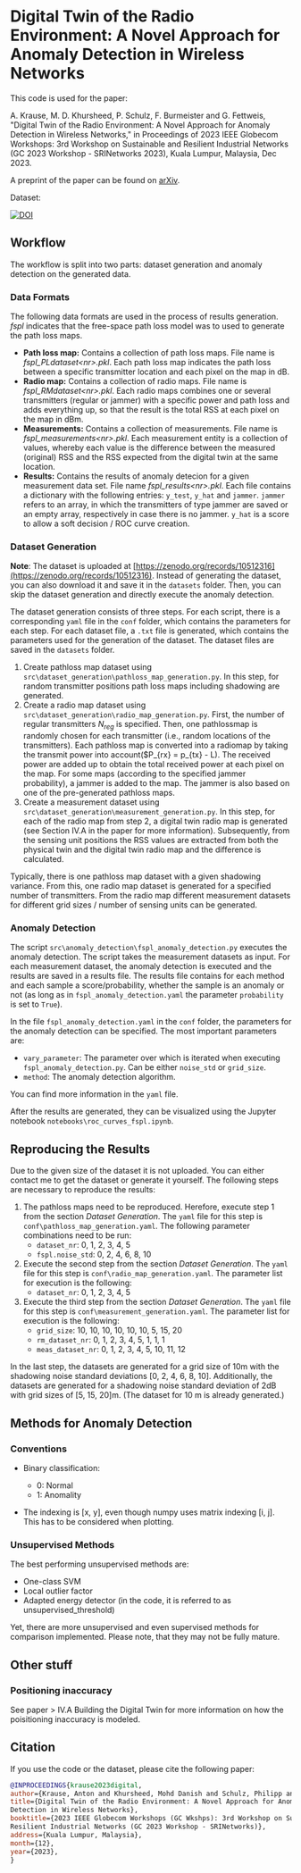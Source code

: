 # Digital Twin of the Radio Environment: A Novel Approach for Anomaly Detection in Wireless Networks

This code is used for the paper:

A. Krause, M. D. Khursheed, P. Schulz, F. Burmeister and G. Fettweis, "Digital Twin of the Radio Environment: A Novel Approach for Anomaly Detection in Wireless Networks," in Proceedings of 2023 IEEE Globecom Workshops: 3rd Workshop on Sustainable and Resilient Industrial Networks (GC 2023 Workshop - SRINetworks 2023), Kuala Lumpur, Malaysia, Dec 2023.

A preprint of the paper can be found on [arXiv](https://arxiv.org/abs/2308.06980).

Dataset:

[![DOI](https://zenodo.org/badge/DOI/10.5281/zenodo.10512316.svg)](https://doi.org/10.5281/zenodo.10512316)

## Workflow

The workflow is split into two parts: dataset generation and anomaly detection on the generated data.


### Data Formats

The following data formats are used in the process of results generation. *fspl* indicates that the free-space path loss model was to used to generate the path loss maps.

* **Path loss map:** Contains a collection of path loss maps. File name is *fspl_PLdataset\<nr\>.pkl*. Each path loss map indicates the path loss between a specific transmitter location and each pixel on the map in dB.
* **Radio map:** Contains a collection of radio maps. File name is *fspl_RMdataset\<nr\>.pkl*. Each radio maps combines one or several transmitters (regular or jammer) with a specific power and path loss and adds everything up, so that the result is the total RSS at each pixel on the map in dBm.
* **Measurements:** Contains a collection of measurements. File name is *fspl_measurements\<nr\>.pkl*. Each measurement entity is a collection of values, whereby each value is the difference between the measured (original) RSS and the RSS expected from the digital twin at the same location.
* **Results:** Contains the results of anomaly detecion for a given measurement data set. File name *fspl_results\<nr\>.pkl*. Each file contains a dictionary with the following entries: ```y_test```, ```y_hat``` and ```jammer```. ```jammer``` refers to an array, in which the transmitters of type jammer are saved or an empty array, respectively in case there is no jammer. ```y_hat``` is a score to allow a soft decision / ROC curve creation.


### Dataset Generation

**Note**: The dataset is uploaded at [https://zenodo.org/records/10512316](https://zenodo.org/records/10512316). Instead of generating the dataset, you can also download it and save it in the `datasets` folder. Then, you can skip the dataset generation and directly execute the anomaly detection.

The dataset generation consists of three steps. For each script, there is a corresponding `yaml` file in the `conf` folder, which contains the parameters for each step. For each dataset file, a `.txt` file is generated, which contains the parameters used for the generation of the dataset. The dataset files are saved in the `datasets` folder.

1. Create pathloss map dataset using `src\dataset_generation\pathloss_map_generation.py`. In this step, for random transmitter positions path loss maps including shadowing are generated.
2. Create a radio map dataset using `src\dataset_generation\radio_map_generation.py`. First, the number of regular transmitters $N_{reg}$ is specified. Then, one pathlossmap is randomly chosen for each transmitter (i.e., random locations of the transmitters). Each pathloss map is converted into a radiomap by taking the transmit power into account($P_{rx} = p_{tx} - L). The received power are added up to obtain the total received power at each pixel on the map. For some maps (according to the specified jammer probability), a jammer is added to the map. The jammer is also based on one of the pre-generated pathloss maps.
3. Create a measurement dataset using `src\dataset_generation\measurement_generation.py`. In this step, for each of the radio map from step 2, a digital twin radio map is generated (see Section IV.A in the paper for more information). Subsequently, from the sensing unit positions the RSS values are extracted from both the physical twin and the digital twin radio map and the difference is calculated.

Typically, there is one pathloss map dataset with a given shadowing variance. From this, one radio map dataset is generated for a specified number of transmitters. From the radio map different measurement datasets for different grid sizes / number of sensing units can be generated.

### Anomaly Detection

The script `src\anomaly_detection\fspl_anomaly_detection.py` executes the anomaly detection. The script takes the measurement datasets as input. For each measurement dataset, the anomaly detection is executed and the results are saved in a results file. The results file contains for each method and each sample a score/probability, whether the sample is an anomaly or not (as long as in `fspl_anomaly_detection.yaml` the parameter `probability` is set to `True`).

In the file `fspl_anomaly_detection.yaml` in the `conf` folder, the parameters for the anomaly detection can be specified. The most important parameters are:
* `vary_parameter`: The parameter over which is iterated when executing `fspl_anomaly_detection.py`. Can be either `noise_std` or `grid_size`.
* `method`: The anomaly detection algorithm.

You can find more information in the `yaml` file.

After the results are generated, they can be visualized using the Jupyter notebook `notebooks\roc_curves_fspl.ipynb`.


## Reproducing the Results

Due to the given size of the dataset it is not uploaded. You can either contact me to get the dataset or generate it yourself. The following steps are necessary to reproduce the results:
1. The pathloss maps need to be reproduced. Herefore, execute step 1 from the section *Dataset Generation*. The `yaml` file for this step is `conf\pathloss_map_generation.yaml`. The following parameter combinations need to be run:
    * `dataset_nr`: 0, 1, 2, 3, 4, 5
    * `fspl.noise_std`: 0, 2, 4, 6, 8, 10
2. Execute the second step from the section *Dataset Generation*. The `yaml` file for this step is `conf\radio_map_generation.yaml`. The parameter list for execution is the following:
    * `dataset_nr`: 0, 1, 2, 3, 4, 5
3. Execute the third step from the section *Dataset Generation*. The `yaml` file for this step is `conf\measurement_generation.yaml`. The parameter list for execution is the following:
    * `grid_size`: 10, 10, 10, 10, 10, 10, 5, 15, 20
    * `rm_dataset_nr`: 0, 1, 2, 3, 4, 5, 1, 1, 1
    * `meas_dataset_nr`: 0, 1, 2, 3, 4, 5, 10, 11, 12

In the last step, the datasets are generated for a grid size of 10m with the shadowing noise standard deviations [0, 2, 4, 6, 8, 10]. Additionally, the datasets are generated for a shadowing noise standard deviation of 2dB with grid sizes of [5, 15, 20]m. (The dataset for 10 m is already generated.) 

## Methods for Anomaly Detection

### Conventions

* Binary classification:
  * 0: Normal
  * 1: Anomality

* The indexing is [x, y], even though numpy uses matrix indexing [i, j]. This has to be considered when plotting.

### Unsupervised Methods

The best performing unsupervised methods are:

* One-class SVM
* Local outlier factor
* Adapted energy detector (in the code, it is referred to as unsupervised_threshold)

Yet, there are more unsupervised and even supervised methods for comparison implemented. Please note, that they may not be fully mature.

## Other stuff

### Positioning inaccuracy

See paper > IV.A Building the Digital Twin for more information on how the poisitioning inaccuracy is modeled.

## Citation

If you use the code or the dataset, please cite the following paper:

```bibtex
@INPROCEEDINGS{krause2023digital,
author={Krause, Anton and Khursheed, Mohd Danish and Schulz, Philipp and Burmeister, Friedrich and Fettweis, Gerhard P.},
title={Digital Twin of the Radio Environment: A Novel Approach for Anomaly
Detection in Wireless Networks},
booktitle={2023 IEEE Globecom Workshops (GC Wkshps): 3rd Workshop on Sustainable and
Resilient Industrial Networks (GC 2023 Workshop - SRINetworks)},
address={Kuala Lumpur, Malaysia},
month={12},
year={2023},
}
```